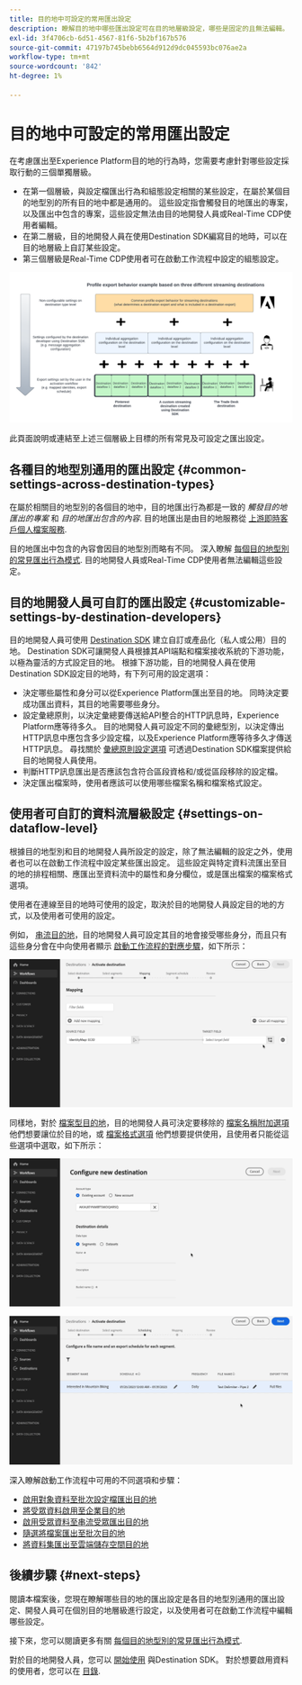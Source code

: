 ```yaml
---
title: 目的地中可設定的常用匯出設定
description: 瞭解目的地中哪些匯出設定可在目的地層級設定，哪些是固定的且無法編輯。
exl-id: 3f4706cb-6d51-4567-81f6-5b2bf167b576
source-git-commit: 47197b745bebb6564d912d9dc045593bc076ae2a
workflow-type: tm+mt
source-wordcount: '842'
ht-degree: 1%

---
```


# 目的地中可設定的常用匯出設定

在考慮匯出至Experience Platform目的地的行為時，您需要考慮針對哪些設定採取行動的三個單獨層級。

* 在第一個層級，與設定檔匯出行為和組態設定相關的某些設定，在屬於某個目的地型別的所有目的地中都是通用的。 這些設定指會觸發目的地匯出的專案，以及匯出中包含的專案，這些設定無法由目的地開發人員或Real-Time CDP使用者編輯。
* 在第二層級，目的地開發人員在使用Destination SDK編寫目的地時，可以在目的地層級上自訂某些設定。
* 第三個層級是Real-Time CDP使用者可在啟動工作流程中設定的組態設定。

![顯示目標常用與可設定匯出設定之間互動的圖表](/help/destinations/assets/how-destinations-work/profile-export-behavior-diagram.png)

此頁面說明或連結至上述三個層級上目標的所有常見及可設定之匯出設定。

## 各種目的地型別通用的匯出設定 {#common-settings-across-destination-types}

在屬於相關目的地型別的各個目的地中，目的地匯出行為都是一致的 *觸發目的地匯出的專案* 和 *目的地匯出包含的內容*. 目的地匯出是由目的地服務從 [上游即時客戶個人檔案服務](https://experienceleague.adobe.com/docs/blueprints-learn/architecture/architecture-overview/platform-applications.html#adobe-experience-platform-%26-applications-detailed-architecture-diagram).

目的地匯出中包含的內容會因目的地型別而略有不同。 深入瞭解 [每個目的地型別的常見匯出行為模式](/help/destinations/how-destinations-work/profile-export-behavior.md). 目的地開發人員或Real-Time CDP使用者無法編輯這些設定。

## 目的地開發人員可自訂的匯出設定 {#customizable-settings-by-destination-developers}

目的地開發人員可使用 [Destination SDK](/help/destinations/destination-sdk/overview.md) 建立自訂或產品化（私人或公用）目的地。 Destination SDK可讓開發人員根據其API端點和檔案接收系統的下游功能，以極為靈活的方式設定目的地。 根據下游功能，目的地開發人員在使用Destination SDK設定目的地時，有下列可用的設定選項：

* 決定哪些屬性和身分可以從Experience Platform匯出至目的地。 同時決定要成功匯出資料，其目的地需要哪些身分。
* 設定彙總原則，以決定彙總要傳送給API整合的HTTP訊息時，Experience Platform應等待多久。 目的地開發人員可設定不同的彙總型別，以決定傳出HTTP訊息中應包含多少設定檔，以及Experience Platform應等待多久才傳送HTTP訊息。 尋找關於 [彙總原則設定選項](../destination-sdk/functionality/destination-configuration/aggregation-policy.md) 可透過Destination SDK檔案提供給目的地開發人員使用。
* 判斷HTTP訊息匯出是否應該包含符合區段資格和/或從區段移除的設定檔。
* 決定匯出檔案時，使用者應該可以使用哪些檔案名稱和檔案格式設定。

## 使用者可自訂的資料流層級設定 {#settings-on-dataflow-level}

根據目的地型別和目的地開發人員所設定的設定，除了無法編輯的設定之外，使用者也可以在啟動工作流程中設定某些匯出設定。 這些設定與特定資料流匯出至目的地的排程相關、應匯出至資料流中的屬性和身分欄位，或是匯出檔案的檔案格式選項。

使用者在連線至目的地時可使用的設定，取決於目的地開發人員設定目的地的方式，以及使用者可使用的設定。

例如， [串流目的地](/help/destinations/destination-types.md#streaming-destinations)，目的地開發人員可設定其目的地會接受哪些身分，而且只有這些身分會在中向使用者顯示 [啟動工作流程的對應步驟](/help/destinations/ui/activate-segment-streaming-destinations.md#mapping)，如下所示：

![在啟動工作流程的對映步驟中，為目標欄位選擇身分的熒幕記錄。 ](/help/destinations/assets/how-destinations-work/identity-mapping-example.gif)

同樣地，對於 [檔案型目的地](/help/destinations/destination-types.md#file-based)，目的地開發人員可決定要移除的 [檔案名稱附加選項](/help/destinations/ui/activate-batch-profile-destinations.md#file-names) 他們想要讓位於目的地，或 [檔案格式選項](/help/destinations/destination-sdk/guides/batch/configure-file-formatting-options.md) 他們想要提供使用，且使用者只能從這些選項中選取，如下所示：

![連線到以檔案為基礎的目的地時，熒幕錄製檔案格式選項。](/help/destinations/assets/how-destinations-work/file-formatting-options.gif)

![在啟動工作流程的排程步驟中，檔案名稱附加選項的熒幕錄製。 ](/help/destinations/assets/how-destinations-work/filename-append-options.gif)

深入瞭解啟動工作流程中可用的不同選項和步驟：

* [啟用對象資料至批次設定檔匯出目的地](/help/destinations/ui/activate-batch-profile-destinations.md)
* [將受眾資料啟用至企業目的地](/help/destinations/ui/activate-streaming-profile-destinations.md)
* [啟用受眾資料至串流受眾匯出目的地](/help/destinations/ui/activate-segment-streaming-destinations.md)
* [隨選將檔案匯出至批次目的地](/help/destinations/ui/export-file-now.md)
* [將資料集匯出至雲端儲存空間目的地](/help/destinations/ui/export-datasets.md)

## 後續步驟 {#next-steps}

閱讀本檔案後，您現在瞭解哪些目的地的匯出設定是各目的地型別通用的匯出設定、開發人員可在個別目的地層級進行設定，以及使用者可在啟動工作流程中編輯哪些設定。

接下來，您可以閱讀更多有關 [每個目的地型別的常見匯出行為模式](/help/destinations/how-destinations-work/profile-export-behavior.md).

對於目的地開發人員，您可以 [開始使用](/help/destinations/destination-sdk/getting-started.md) 與Destination SDK。 對於想要啟用資料的使用者，您可以在 [目錄](/help/destinations/catalog/overview.md).

